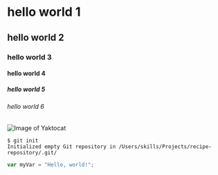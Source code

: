 # hello world 1
## hello world 2
### hello world 3
#### hello world 4
##### hello world 5
###### hello world 6
![Image of Yaktocat](https://octodex.github.com/images/yaktocat.png)

```
$ git init
Initialized empty Git repository in /Users/skills/Projects/recipe-repository/.git/
```

``` javascript
var myVar = "Hello, world!";
```
